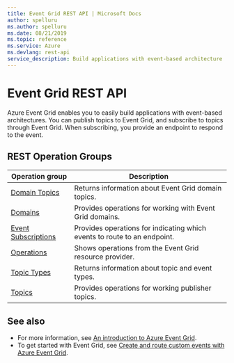 ```yaml
---
title: Event Grid REST API | Microsoft Docs
author: spelluru
ms.author: spelluru
ms.date: 08/21/2019
ms.topic: reference
ms.service: Azure
ms.devlang: rest-api
service_description: Build applications with event-based architecture
---
```


# Event Grid REST API

Azure Event Grid enables you to easily build applications with event-based architectures. You can publish topics to Event Grid, and subscribe to topics through Event Grid. When subscribing, you provide an endpoint to respond to the event. 

## REST Operation Groups 

| Operation group | Description                                                        |
|-----------------|--------------------------------------------------------------------|
| [Domain Topics](/rest/api/eventgrid/controlplane-version2021-12-01/domain-topics)  | Returns information about Event Grid domain topics. |
| [Domains](/rest/api/eventgrid/controlplane-version2021-12-01/domains) | Provides operations for working with Event Grid domains. |
| [Event Subscriptions](/rest/api/eventgrid/controlplane-version2021-12-01/event-subscriptions) | Provides operations for indicating which events to route to an endpoint. |
| [Operations](/rest/api/eventgrid/controlplane-version2021-12-01/operations) | Shows operations from the Event Grid resource provider. |
| [Topic Types](/rest/api/eventgrid/controlplane-version2021-12-01/topic-types) | Returns information about topic and event types. |
| [Topics](/rest/api/eventgrid/controlplane-version2021-12-01/topics) | Provides operations for working publisher topics. |

## See also

- For more information, see [An introduction to Azure Event Grid](/azure/event-grid/overview).
- To get started with Event Grid, see [Create and route custom events with Azure Event Grid](/azure/event-grid/custom-event-quickstart).
